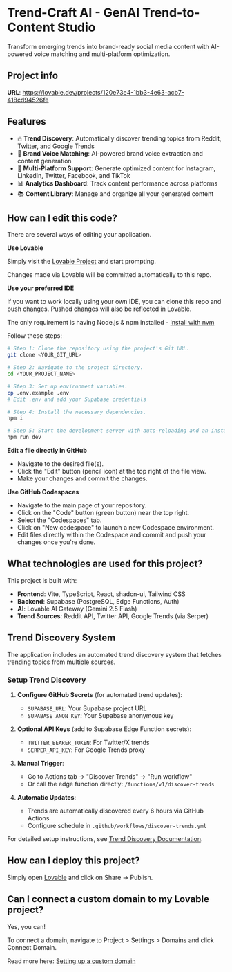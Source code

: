 # Trend-Craft AI - GenAI Trend-to-Content Studio

Transform emerging trends into brand-ready social media content with AI-powered voice matching and multi-platform optimization.

## Project info

**URL**: https://lovable.dev/projects/120e73e4-1bb3-4e63-acb7-418cd94526fe

## Features

- 🔥 **Trend Discovery**: Automatically discover trending topics from Reddit, Twitter, and Google Trends
- 🎯 **Brand Voice Matching**: AI-powered brand voice extraction and content generation
- 📱 **Multi-Platform Support**: Generate optimized content for Instagram, LinkedIn, Twitter, Facebook, and TikTok
- 📊 **Analytics Dashboard**: Track content performance across platforms
- 📚 **Content Library**: Manage and organize all your generated content

## How can I edit this code?

There are several ways of editing your application.

**Use Lovable**

Simply visit the [Lovable Project](https://lovable.dev/projects/120e73e4-1bb3-4e63-acb7-418cd94526fe) and start prompting.

Changes made via Lovable will be committed automatically to this repo.

**Use your preferred IDE**

If you want to work locally using your own IDE, you can clone this repo and push changes. Pushed changes will also be reflected in Lovable.

The only requirement is having Node.js & npm installed - [install with nvm](https://github.com/nvm-sh/nvm#installing-and-updating)

Follow these steps:

```sh
# Step 1: Clone the repository using the project's Git URL.
git clone <YOUR_GIT_URL>

# Step 2: Navigate to the project directory.
cd <YOUR_PROJECT_NAME>

# Step 3: Set up environment variables.
cp .env.example .env
# Edit .env and add your Supabase credentials

# Step 4: Install the necessary dependencies.
npm i

# Step 5: Start the development server with auto-reloading and an instant preview.
npm run dev
```

**Edit a file directly in GitHub**

- Navigate to the desired file(s).
- Click the "Edit" button (pencil icon) at the top right of the file view.
- Make your changes and commit the changes.

**Use GitHub Codespaces**

- Navigate to the main page of your repository.
- Click on the "Code" button (green button) near the top right.
- Select the "Codespaces" tab.
- Click on "New codespace" to launch a new Codespace environment.
- Edit files directly within the Codespace and commit and push your changes once you're done.

## What technologies are used for this project?

This project is built with:

- **Frontend**: Vite, TypeScript, React, shadcn-ui, Tailwind CSS
- **Backend**: Supabase (PostgreSQL, Edge Functions, Auth)
- **AI**: Lovable AI Gateway (Gemini 2.5 Flash)
- **Trend Sources**: Reddit API, Twitter API, Google Trends (via Serper)

## Trend Discovery System

The application includes an automated trend discovery system that fetches trending topics from multiple sources.

### Setup Trend Discovery

1. **Configure GitHub Secrets** (for automated trend updates):
   - `SUPABASE_URL`: Your Supabase project URL
   - `SUPABASE_ANON_KEY`: Your Supabase anonymous key

2. **Optional API Keys** (add to Supabase Edge Function secrets):
   - `TWITTER_BEARER_TOKEN`: For Twitter/X trends
   - `SERPER_API_KEY`: For Google Trends proxy

3. **Manual Trigger**: 
   - Go to Actions tab → "Discover Trends" → "Run workflow"
   - Or call the edge function directly: `/functions/v1/discover-trends`

4. **Automatic Updates**: 
   - Trends are automatically discovered every 6 hours via GitHub Actions
   - Configure schedule in `.github/workflows/discover-trends.yml`

For detailed setup instructions, see [Trend Discovery Documentation](supabase/functions/discover-trends/README.md).

## How can I deploy this project?

Simply open [Lovable](https://lovable.dev/projects/120e73e4-1bb3-4e63-acb7-418cd94526fe) and click on Share -> Publish.

## Can I connect a custom domain to my Lovable project?

Yes, you can!

To connect a domain, navigate to Project > Settings > Domains and click Connect Domain.

Read more here: [Setting up a custom domain](https://docs.lovable.dev/features/custom-domain#custom-domain)
